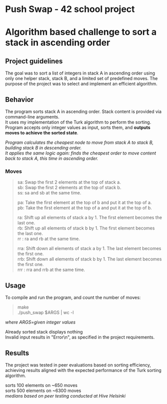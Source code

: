 # Push Swap - 42 school project
# Algorithm based challenge to sort a stack in ascending order

## Project guidelines
The goal was to sort a list of integers in stack A in ascending order using only one helper stack, stack B, and a limited set of predefined moves. The purpose of the project was to select and implement an efficient algorithm.

## Behavior
The program sorts stack A in ascending order. Stack content is provided via command-line arguments.<br>
It uses my implementation of the Turk algorithm to perform the sorting.
Program accepts only integer values as input, sorts them, and **outputs moves to achieve the sorted state**.

*Program calculates the cheapest node to move from stack A to stack B, building stack B in descending order.<br>
It applies the same logic again: finds the cheapest order to move content back to stack A, this time in ascending order.*

### Moves
>sa: Swap the first 2 elements at the top of stack a.<br>
>sb: Swap the first 2 elements at the top of stack b.<br>
>ss: sa and sb at the same time.<br>
>
>pa: Take the first element at the top of b and put it at the top of a.<br>
>pb: Take the first element at the top of a and put it at the top of b.<br>
>
>ra: Shift up all elements of stack a by 1.
The first element becomes the last one.<br>
>rb: Shift up all elements of stack b by 1.
The first element becomes the last one.<br>
>rr : ra and rb at the same time.
>
>rra: Shift down all elements of stack a by 1.
The last element becomes the first one.<br>
>rrb: Shift down all elements of stack b by 1.
The last element becomes the first one.<br>
>rrr : rra and rrb at the same time.

## Usage
To compile and run the program, and count the number of moves:
>make<br>
>./push_swap $ARGS | wc -l
>
*where ARGS=given integer values*
  
Already sorted stack displays nothing<br>
Invalid input results in "Error\n", as specified in the project requirements.<br>

## Results
The project was tested in peer evaluations based on sorting efficiency, achieving results aligned with the expected performance of the Turk sorting algorithm.

 sorts 100 elements on ~650 moves<br> 
 sorts 500 elements on ~6300 moves<br>
*medians based on peer testing conducted at Hive Helsinki*
